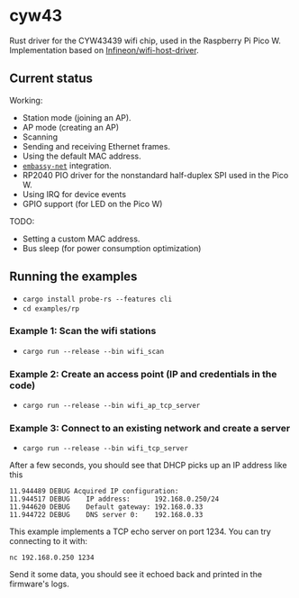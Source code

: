 # cyw43

Rust driver for the CYW43439 wifi chip, used in the Raspberry Pi Pico W. Implementation based on [Infineon/wifi-host-driver](https://github.com/Infineon/wifi-host-driver).

## Current status

Working:

- Station mode (joining an AP).
- AP mode (creating an AP)
- Scanning
- Sending and receiving Ethernet frames.
- Using the default MAC address.
- [`embassy-net`](https://embassy.dev) integration.
- RP2040 PIO driver for the nonstandard half-duplex SPI used in the Pico W.
- Using IRQ for device events
- GPIO support (for LED on the Pico W)

TODO:

- Setting a custom MAC address.
- Bus sleep (for power consumption optimization)

## Running the examples

- `cargo install probe-rs --features cli`
- `cd examples/rp`

### Example 1: Scan the wifi stations

- `cargo run --release --bin wifi_scan`

### Example 2: Create an access point (IP and credentials in the code)

- `cargo run --release --bin wifi_ap_tcp_server`

### Example 3: Connect to an existing network and create a server

- `cargo run --release --bin wifi_tcp_server`

After a few seconds, you should see that DHCP picks up an IP address like this

```
11.944489 DEBUG Acquired IP configuration:
11.944517 DEBUG    IP address:      192.168.0.250/24
11.944620 DEBUG    Default gateway: 192.168.0.33
11.944722 DEBUG    DNS server 0:    192.168.0.33
```

This example implements a TCP echo server on port 1234. You can try connecting to it with:

```
nc 192.168.0.250 1234
```

Send it some data, you should see it echoed back and printed in the firmware's logs.
